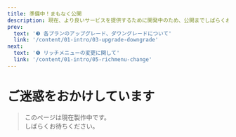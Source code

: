 ```yaml
---
title: 準備中！まもなく公開
description: 現在、より良いサービスを提供するために開発中のため、公開までしばらくお待ちください。
prev:
  text: '❸ 各プランのアップグレード、ダウングレードについて'
  link: '/content/01-intro/03-upgrade-downgrade'
next:
  text: '❺ リッチメニューの変更に関して'
  link: '/content/01-intro/05-richmenu-change'
---
```


# ご迷惑をおかけしています

> このページは現在製作中です。  
> しばらくお待ちください。
